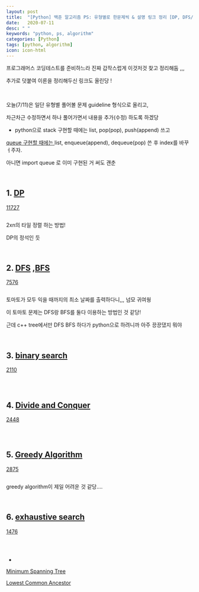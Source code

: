 ```yaml
---
layout: post
title:  "[Python] 백준 알고리즘 PS: 유형별로 한문제씩 & 설명 링크 정리 [DP, DFS/BFS, binary search, divide and Conquer, greedy, exhaustive]"
date:   2020-07-11
desc: " "
keywords: "python, ps, algorithm"
categories: [Python]
tags: [python, algorithm]
icon: icon-html
---
```



프로그래머스 코딩테스트를 준비하느라 진짜 갑작스럽게 이것저것 찾고 정리해둠 ,,,

추가로 덧붙여 이론을 정리해두신 링크도 올린당 !




<br>


오늘(7/11)은 일단 유형별 풀어볼 문제 guideline 형식으로 올리고,

차근차근 수정하면서 하나 풀어가면서 내용을 추가(수정) 하도록 하겠당



+ python으로 stack 구현할 때에는 list, pop(pop), push(append)  쓰고

[queue 구현할 때에는 ](https://daimhada.tistory.com/107) list, enqueue(append), dequeue(pop) 쓴 후 index를 바꾸ㅓ주자.

아니면 import queue 로 이미 구현된 거 써도 괜춘


<br>

## 1. [DP](https://blog.naver.com/kks227/220777103650)

[11727](https://www.acmicpc.net/problem/11727)


```python
```


2xn의 타일 정렬 하는 방법!

DP의 정석인 듯



<br>

## 2. [DFS](https://blog.naver.com/kks227/220785731077) ,[BFS](https://blog.naver.com/kks227/220785747864)

[7576](https://www.acmicpc.net/problem/7576)


```python

```

토마토가 모두 익을 때까지의 최소 날짜를 출력하다니,,, 넘모 귀여웡

이 토마토 문제는 DFS랑 BFS를 둘다 이용하는 방법인 것 같당!

근데 c++ tree에서만 DFS BFS 하다가 python으로 하려니까 아주 끙끙댔지 뭐야



<br>

## 3. [binary search](https://blog.naver.com/kks227/220777333252)

[2110](https://www.acmicpc.net/problem/2110)


```python
```


<br>


## 4. [Divide and Conquer](https://blog.naver.com/kks227/220776241154)

[2448](https://www.acmicpc.net/problem/2448)


```python
```



<br>



## 5. [Greedy Algorithm](https://blog.naver.com/kks227/220775134486)


[2875](https://www.acmicpc.net/problem/2875)

```python

```

greedy algorithm이 제일 어려운 것 같당....


<br>



## 6. [exhaustive search](https://blog.naver.com/kks227/220769870195)


[1476](https://www.acmicpc.net/problem/1476)

```python

```



<br>






+

[Minimum Spanning Tree](https://blog.naver.com/kks227/220799105543)


[Lowest Common Ancestor](https://blog.naver.com/kks227/220820773477)
